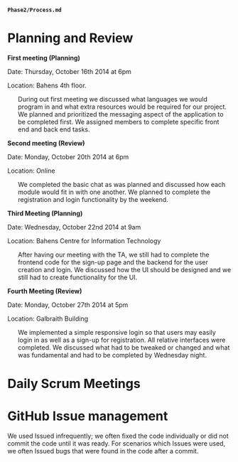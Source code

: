 #### `Phase2/Process.md`

<h1>Planning and Review</h1>

**First meeting (Planning)** 

Date: Thursday, October 16th 2014 at 6pm

Location: Bahens 4th floor.
<ul>
During out first meeting we discussed what languages we would program in and what extra resources would be required for our  project. We planned and prioritized the messaging aspect of the application to be completed first. We assigned members to    complete specific front end and back end tasks.
</ul>


**Second meeting (Review)**

Date: Monday, October 20th 2014 at 6pm

Location: Online
<ul> 
We completed the basic chat as was planned and discussed how each module would fit in with one another. We planned to complete the registration and login functionality by the weekend.
</ul> 


**Third Meeting (Planning)**

Date: Wednesday, October 22nd 2014 at 9am

Location: Bahens Centre for Information Technology
<ul> 
After having our meeting with the TA, we still had to complete the frontend code for the sign-up page and the backend for the user creation and login. We discussed how the UI should be designed and we still had to create functionality for the UI. 
</ul>


**Fourth Meeting (Review)**

Date: Monday, October 27th 2014 at 5pm

Location: Galbraith Building
<ul> 
We implemented a simple responsive login so that users may easily login in as well as a sign-up for registration. All relative interfaces were completed. We discussed what had to be tweaked or changed and what was fundamental and had to be completed by Wednesday night. 
</ul> 


<h1>Daily Scrum Meetings</h1>


<h1>GitHub Issue management</h1>
<u1>
We used Issued infrequently; we often fixed the code individually or did not commit the code until it was ready. 
For scenarios which Issues were used, we often Issued bugs that were found in the code after a commit.
</ul>







